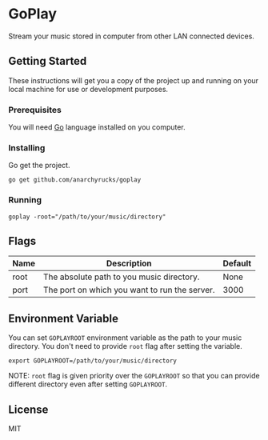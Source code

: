 # GoPlay
Stream your music stored in computer from other LAN connected devices.

## Getting Started
These instructions will get you a copy of the project up and running on your
local machine for use or development purposes.

### Prerequisites
You will need [Go](https://golang.org) language installed on you computer.

### Installing
Go get the project.

`go get github.com/anarchyrucks/goplay`

### Running
`goplay -root="/path/to/your/music/directory"`

## Flags
| Name | Description                                   | Default |
|------|-----------------------------------------------|---------|
| root | The absolute path to you music directory.     | None    |
| port | The port on which you want to run the server. | 3000    |

## Environment Variable
You can set `GOPLAYROOT` environment variable as the path to your music directory.
You don't need to provide `root` flag after setting the variable.

`export GOPLAYROOT=/path/to/your/music/directory`

NOTE: `root` flag is given priority over the `GOPLAYROOT` so that you can provide
different directory even after setting `GOPLAYROOT`.

## License
MIT

